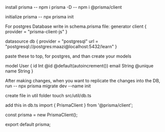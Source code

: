 install prisma
-- npm i prisma -D
-- npm i @prisma/client

initialize prisma
-- npx prisma init

For postgres Database write in schema.prisma file:
generator client {
provider = "prisma-client-js"
}

datasource db {
provider = "postgresql"
url = "postgresql://postgres:maazi@localhost:5432/learn"
}

paste these to top, for postgres, and than create your models

model User {
id Int @id @default(autoincrement())
email String @unique
name String
}

After making changes, when you want to replicate the changes into the DB, run
-- npx prisma migrate dev --name init

create file in util folder
touch src/util/db.ts

add this in db.ts
import { PrismaClient } from '@prisma/client';

const prisma = new PrismaClient();

export default prisma;
